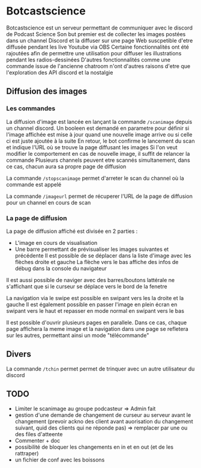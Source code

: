 # Botcastscience

Botcastscience est un serveur permettant de communiquer avec le discord de Podcast Science
Son but premier est de collecter les images postées dans un channel Discord et la diffuser sur une page Web suscpetible d'etre diffusée pendant les live Youtube via OBS
Certaine fonctionnalités ont été rajoutées afin de permettre une utilisation pour diffuser les illustrations pendant les radios-dessinées
D'autres fonctionnalités comme une commande issue de l'ancienne chatroom n'ont d'autres raisons d'etre que l'exploration des API discord et la nostalgie

## Diffusion des images

### Les commandes

La diffusion d'image est lancée en lançant la commande `/scanimage` depuis un channel discord. Un booleen est demandé en parametre pour définir si l'image affichée est mise à jour quand une nouvelle image arrive ou si celle ci est juste ajoutée à la suite
En retour, le bot confirme le lancement du scan et indique l'URL où se trouve la page diffusant les images
Si l'on veut modifier le comportement en cas de nouvelle image, il suffit de relancer la commande
Plusieurs channels peuvent etre scannés simultanement, dans ce cas, chacun aura sa propre page de diffusion

La commande `/stopscanimage` permet d'arreter le scan du channel où la commande est appelé

La commande `/imageurl` permet de récuperer l'URL de la page de diffusion pour un channel en cours de scan


### La page de diffusion

La page de diffusion affiché est divisée en 2 parties :
* L'image en cours de visualisation
* Une barre permettant de prévisualiser les images suivantes et précédente
Il est possible de se déplacer dans la liste d'image avec les flèches droite et gauche
La flèche vers le bas affiche des infos de débug dans la console du navigateur

Il est aussi possible de naviger avec des barres/boutons lattérale ne s'affichant que si le curseur se déplace vers le bord de la fenetre

La navigation via le swipe est possible en swipant vers les la droite et la gauche
Il est également possible en passer l'image en plein écran en swipant vers le haut et repasser en mode normal en swipant vers le bas

Il est possible d'ouvrir plusieurs pages en parallele. Dans ce cas, chaque page affichera la meme image et la navigation dans une page se refletera sur les autres, permettant ainsi un mode "télécommande"


## Divers

La commande `/tchin` permet permet de trinquer avec un autre utilisateur du discord

## TODO

* Limiter le scanimage au groupe podcasteur => Admin fait
* gestion d'une demande de changement de curseur au serveur avant le changement (prevoir ackno des client avant auorisation du changement suivant, quid des clients qui ne réponde pas) => remplacer par une ou des files d'atteente
* Commenter + doc
* possibilité de bloquer les changements en in et en out (et de les rattraper)
* un fichier de conf avec les boissons
